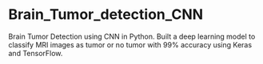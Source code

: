 # Brain_Tumor_detection_CNN
Brain Tumor Detection using CNN in Python. Built a deep learning model to classify MRI images as tumor or no tumor with 99% accuracy using Keras and TensorFlow.
